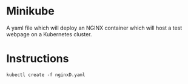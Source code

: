 # Minikube

A yaml file which will deploy an NGINX container which will host a test webpage on a Kubernetes cluster.

# Instructions
``` kubectl create -f nginxD.yaml ```
